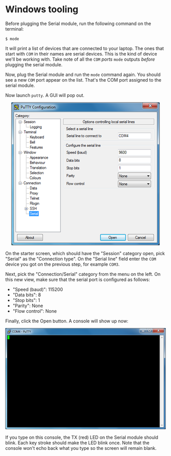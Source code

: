 # Windows tooling

Before plugging the Serial module, run the following command on the terminal:

``` console
$ mode
```

It will print a list of devices that are connected to your laptop. The ones that start with `COM` in
their names are serial devices. This is the kind of device we'll be working with. Take note of all
the `COM` *ports* `mode` outputs *before* plugging the serial module.

Now, plug the Serial module and run the `mode` command again. You should see a new `COM` port appear
on the list. That's the COM port assigned to the serial module.

Now launch `putty`. A GUI will pop out.

<p align="center">
<img title="PuTTY settings" src="../assets/putty-settings.png">
</p>

On the starter screen, which should have the "Session" category open, pick "Serial" as the
"Connection type". On the "Serial line" field enter the `COM` device you got on the previous step,
for example `COM3`.

Next, pick the "Connection/Serial" category from the menu on the left. On this new view, make sure
that the serial port is configured as follows:

- "Speed (baud)": 115200
- "Data bits": 8
- "Stop bits": 1
- "Parity": None
- "Flow control": None

Finally, click the Open button. A console will show up now:

<p align="center">
<img title="PuTTY console" src="../assets/putty-console.png">
</p>

If you type on this console, the TX (red) LED on the Serial module should blink. Each key stroke
should make the LED blink once. Note that the console won't echo back what you type so the screen
will remain blank.
